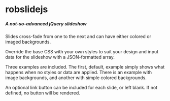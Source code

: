 # robslidejs
##### A not-so-advanced jQuery slideshow

Slides cross-fade from one to the next and can have either colored or imaged backgrounds.

Override the base CSS with your own styles to suit your design and input data for the
slideshow with a JSON-formatted array.

Three examples are included. The first, default, example simply shows what happens when
no styles or data are applied. There is an example with image backgrounds, and another
with simple colored backgrounds.

An optional link button can be included for each slide, or left blank. If not defined,
no button will be rendered.
